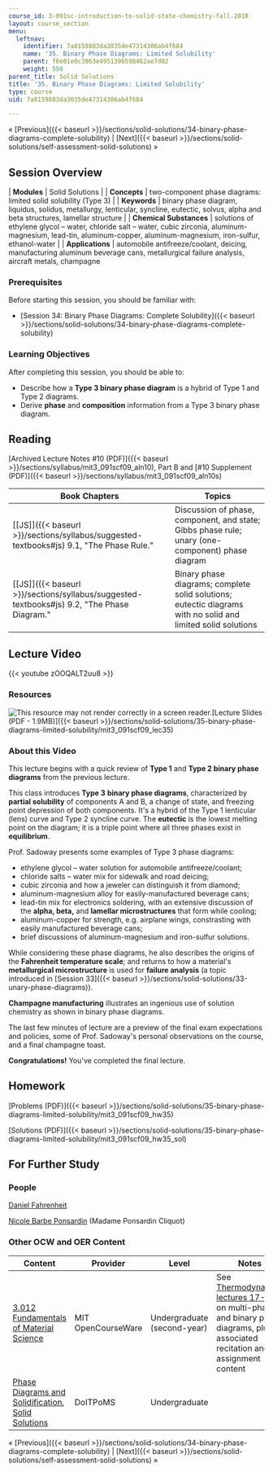 ```yaml
---
course_id: 3-091sc-introduction-to-solid-state-chemistry-fall-2010
layout: course_section
menu:
  leftnav:
    identifier: 7a8159883da3035de47314306ab4f684
    name: '35. Binary Phase Diagrams: Limited Solubility'
    parent: f6e01e0c3963e4951396598462ae7d02
    weight: 550
parent_title: Solid Solutions
title: '35. Binary Phase Diagrams: Limited Solubility'
type: course
uid: 7a8159883da3035de47314306ab4f684

---
```


« [Previous]({{< baseurl >}}/sections/solid-solutions/34-binary-phase-diagrams-complete-solubility) | [Next]({{< baseurl >}}/sections/solid-solutions/self-assessment-solid-solutions) »

Session Overview
----------------

| **Modules** | Solid Solutions |
| **Concepts** | two-component phase diagrams: limited solid solubility (Type 3) |
| **Keywords** | binary phase diagram, liquidus, solidus, metallurgy, lenticular, syncline, eutectic, solvus, alpha and beta structures, lamellar structure |
| **Chemical Substances** | solutions of ethylene glycol – water, chloride salt – water, cubic zirconia, aluminum-magnesium, lead-tin, aluminum-copper, aluminum-magnesium, iron-sulfur, ethanol-water |
| **Applications** | automobile antifreeze/coolant, deicing, manufacturing aluminum beverage cans, metallurgical failure analysis, aircraft metals, champagne 

### Prerequisites

Before starting this session, you should be familiar with:

*   [Session 34: Binary Phase Diagrams: Complete Solubility]({{< baseurl >}}/sections/solid-solutions/34-binary-phase-diagrams-complete-solubility)

### Learning Objectives

After completing this session, you should be able to:

*   Describe how a **Type 3 binary phase diagram** is a hybrid of Type 1 and Type 2 diagrams.
*   Derive **phase** and **composition** information from a Type 3 binary phase diagram.

Reading
-------

[Archived Lecture Notes #10 (PDF)]({{< baseurl >}}/sections/syllabus/mit3_091scf09_aln10), Part B and [#10 Supplement (PDF)]({{< baseurl >}}/sections/syllabus/mit3_091scf09_aln10s)

| Book Chapters | Topics |
| --- | --- |
| [\[JS\]]({{< baseurl >}}/sections/syllabus/suggested-textbooks#js) 9.1, "The Phase Rule." | Discussion of phase, component, and state; Gibbs phase rule; unary (one-component) phase diagram |
| [\[JS\]]({{< baseurl >}}/sections/syllabus/suggested-textbooks#js) 9.2, "The Phase Diagram." | Binary phase diagrams; complete solid solutions; eutectic diagrams with no solid and limited solid solutions 

Lecture Video
-------------

{{< youtube zOOQALT2uu8 >}}

### Resources

![This resource may not render correctly in a screen reader.](/images/inacessible.gif)[Lecture Slides (PDF - 1.9MB)]({{< baseurl >}}/sections/solid-solutions/35-binary-phase-diagrams-limited-solubility/mit3_091scf09_lec35)

### About this Video

This lecture begins with a quick review of **Type 1** and **Type 2 binary phase diagrams** from the previous lecture.

This class introduces **Type 3** **binary phase diagrams**, characterized by **partial solubility** of components A and B, a change of state, and freezing point depression of both components. It's a hybrid of the Type 1 lenticular (lens) curve and Type 2 syncline curve. The **eutectic** is the lowest melting point on the diagram; it is a triple point where all three phases exist in **equilibrium**.

Prof. Sadoway presents some examples of Type 3 phase diagrams:

*   ethylene glycol – water solution for automobile antifreeze/coolant;
*   chloride salts – water mix for sidewalk and road deicing;
*   cubic zirconia and how a jeweler can distinguish it from diamond;
*   aluminum-magnesium alloy for easily-manufactured beverage cans;
*   lead-tin mix for electronics soldering, with an extensive discussion of the **alpha, beta,** and **lamellar microstructures** that form while cooling;
*   aluminum-copper for strength, e.g. airplane wings, constrasting with easily manufactured beverage cans;
*   brief discussions of aluminum-magnesium and iron-sulfur solutions.

While considering these phase diagrams, he also describes the origins of the **Fahrenheit temperature scale**; and returns to how a material's **metallurgical microstructure** is used for **failure analysis** (a topic introduced in [Session 33]({{< baseurl >}}/sections/solid-solutions/33-unary-phase-diagrams)).

**Champagne manufacturing** illustrates an ingenious use of solution chemistry as shown in binary phase diagrams.

The last few minutes of lecture are a preview of the final exam expectations and policies, some of Prof. Sadoway's personal observations on the course, and a final champagne toast.

**Congratulations!** You've completed the final lecture.

Homework
--------

[Problems (PDF)]({{< baseurl >}}/sections/solid-solutions/35-binary-phase-diagrams-limited-solubility/mit3_091scf09_hw35)

[Solutions (PDF)]({{< baseurl >}}/sections/solid-solutions/35-binary-phase-diagrams-limited-solubility/mit3_091scf09_hw35_sol)

For Further Study
-----------------

### People

[Daniel Fahrenheit](http://en.wikipedia.org/wiki/Daniel_Gabriel_Fahrenheit)

[Nicole Barbe Ponsardin](http://en.wikipedia.org/wiki/Madame_Clicquot_Ponsardin) (Madame Ponsardin Cliquot)

### Other OCW and OER Content

| Content | Provider | Level | Notes |
| --- | --- | --- | --- |
| [3.012 Fundamentals of Material Science](/courses/3-012-fundamentals-of-materials-science-fall-2005) | MIT OpenCourseWare | Undergraduate (second-year) | See [Thermodynamics lectures 17-19](/courses/3-012-fundamentals-of-materials-science-fall-2005/sections/lecture-notes) on multi-phase and binary phase diagrams, plus associated recitation and assignment content |
| [Phase Diagrams and Solidification](http://www.doitpoms.ac.uk/tlplib/phase-diagrams/index.php), [Solid Solutions](http://www.doitpoms.ac.uk/tlplib/solid-solutions/index.php) | DoITPoMS | Undergraduate |   

« [Previous]({{< baseurl >}}/sections/solid-solutions/34-binary-phase-diagrams-complete-solubility) | [Next]({{< baseurl >}}/sections/solid-solutions/self-assessment-solid-solutions) »